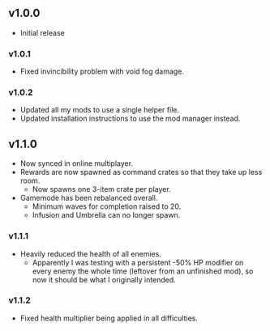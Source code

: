 ## v1.0.0
* Initial release

### v1.0.1
* Fixed invincibility problem with void fog damage.

### v1.0.2
* Updated all my mods to use a single helper file.
* Updated installation instructions to use the mod manager instead.

## v1.1.0
* Now synced in online multiplayer.
* Rewards are now spawned as command crates so that they take up less room.
    * Now spawns one 3-item crate per player.
* Gamemode has been rebalanced overall.
    * Minimum waves for completion raised to 20.
    * Infusion and Umbrella can no longer spawn.

### v1.1.1
* Heavily reduced the health of all enemies.
    * Apparently I was testing with a persistent -50% HP modifier on every enemy the whole time (leftover from an unfinished mod), so now it should be what I originally intended.

### v1.1.2
* Fixed health multiplier being applied in all difficulties.